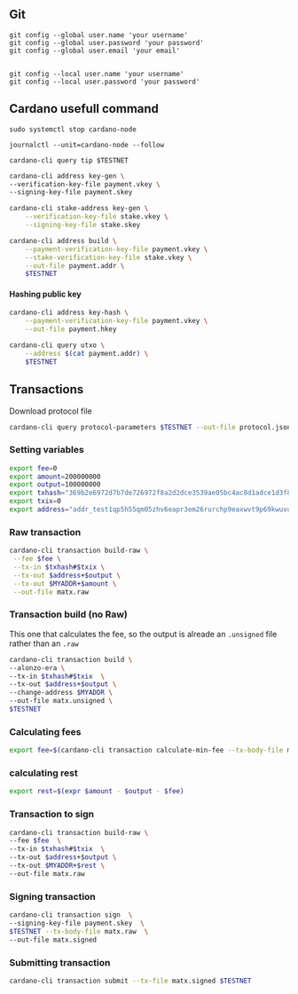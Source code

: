 ## Git

```
git config --global user.name 'your username'
git config --global user.password 'your password'
git config --global user.email 'your email'


git config --local user.name 'your username'
git config --local user.password 'your password'
```

## Cardano usefull command

`sudo systemctl stop cardano-node`

`journalctl --unit=cardano-node --follow`

`cardano-cli query tip $TESTNET`

```bash
cardano-cli address key-gen \
--verification-key-file payment.vkey \
--signing-key-file payment.skey
```

```bash
cardano-cli stake-address key-gen \
    --verification-key-file stake.vkey \
    --signing-key-file stake.skey
```

```bash
cardano-cli address build \
    --payment-verification-key-file payment.vkey \
    --stake-verification-key-file stake.vkey \
    --out-file payment.addr \
    $TESTNET
```

#### Hashing public key
```bash
cardano-cli address key-hash \
    --payment-verification-key-file payment.vkey \
    --out-file payment.hkey 
```

```bash
cardano-cli query utxo \
    --address $(cat payment.addr) \
    $TESTNET
```

## Transactions

Download protocol file
```bash
cardano-cli query protocol-parameters $TESTNET --out-file protocol.json
```

### Setting variables
```bash
export fee=0
export amount=200000000
export output=100000000
export txhash="369b2e6972d7b7de726972f8a2d2dce3539ae05bc4ac8d1adce1d3f86aff1f0d"
export txix=0
export address="addr_test1qp5h55qm05zhv6eapr3em26rurchp9eaxwvt9p69kwuvu42rj9ynfzwggc0s55nlpqegv90w2rshnqf0q3um5pytk4qqutq8j6"
```

### Raw transaction
```bash
cardano-cli transaction build-raw \
 --fee $fee \
 --tx-in $txhash#$txix \
 --tx-out $address+$output \
 --tx-out $MYADDR+$amount \
 --out-file matx.raw
```

### Transaction build (no Raw)
This one that calculates the fee, so the output is alreade an `.unsigned` file rather than an `.raw`

```bash
cardano-cli transaction build \
--alonzo-era \
--tx-in $txhash#$txix  \
--tx-out $address+$output \
--change-address $MYADDR \
--out-file matx.unsigned \
$TESTNET
```

### Calculating fees
```bash
export fee=$(cardano-cli transaction calculate-min-fee --tx-body-file matx.raw --tx-in-count 1 --tx-out-count 1 --witness-count 1 $TESTNET --protocol-params-file protocol.json | cut -d " " -f1)
```

### calculating rest
```bash
export rest=$(expr $amount - $output - $fee)
```

### Transaction to sign
```bash
cardano-cli transaction build-raw \
--fee $fee  \
--tx-in $txhash#$txix  \
--tx-out $address+$output \
--tx-out $MYADDR+$rest \
--out-file matx.raw
```

### Signing transaction
```bash
cardano-cli transaction sign  \
--signing-key-file payment.skey  \
$TESTNET --tx-body-file matx.raw  \
--out-file matx.signed
```


### Submitting transaction
```bash
cardano-cli transaction submit --tx-file matx.signed $TESTNET
```

